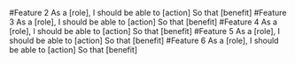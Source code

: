 #Feature 2
As a [role],
I should be able to [action]
So that [benefit]
#Feature 3
As a [role],
I should be able to [action]
So that [benefit]
#Feature 4
As a [role],
I should be able to [action]
So that [benefit]
#Feature 5
As a [role],
I should be able to [action]
So that [benefit]
#Feature 6
As a [role],
I should be able to [action]
So that [benefit]
